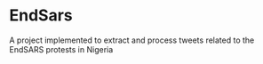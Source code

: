 # EndSars
A project implemented to extract and process tweets related to the EndSARS protests in Nigeria 
